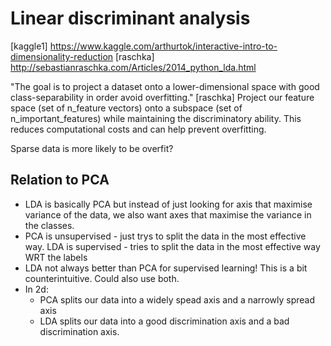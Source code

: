 # Linear discriminant analysis

[kaggle1] https://www.kaggle.com/arthurtok/interactive-intro-to-dimensionality-reduction
[raschka] http://sebastianraschka.com/Articles/2014_python_lda.html

"The goal is to project a dataset onto a lower-dimensional space with good class-separability in order avoid overfitting." [raschka]
Project our feature space (set of n_feature vectors) onto a subspace (set of n_important_features) while maintaining the discriminatory ability. This reduces computational costs and can help prevent overfitting.

Sparse data is more likely to be overfit?

## Relation to PCA
* LDA is basically PCA but instead of just looking for axis that maximise variance of the data, we also want axes that maximise the variance in the classes.
* PCA is unsupervised - just trys to split the data in the most effective way. LDA is supervised - tries to split the data in the most effective way WRT the labels
* LDA not always better than PCA for supervised learning! This is a bit counterintuitive. Could also use both.
* In 2d:
    * PCA splits our data into a widely spead axis and a narrowly spread axis
    * LDA splits our data into a good discrimination axis and a bad discrimination axis.
